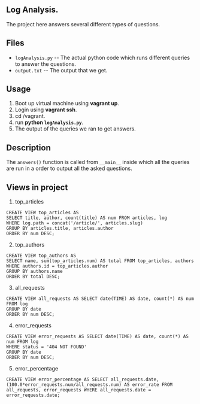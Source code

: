 ## Log Analysis.

The project here answers several different types of questions.

## Files

* `logAnalysis.py` -- The actual python code which runs different queries to answer the questions.
* `output.txt` -- The output that we get.

## Usage

1. Boot up virtual machine using **vagrant up**.
2. Login using **vagrant ssh**.
3. cd /vagrant.
4. run **python `logAnalysis.py`**.
5. The output of the queries we ran to get answers.


## Description
The `answers()` function is called from `__main__` inside which all the queries are run
in a order to output all the asked questions.


## Views in project

1. top_articles
```
CREATE VIEW top_articles AS
SELECT title, author, count(title) AS num FROM articles, log
WHERE log.path = concat('/article/', articles.slug)
GROUP BY articles.title, articles.author
ORDER BY num DESC;
```

2. top_authors
```
CREATE VIEW top_authors AS
SELECT name, sum(top_articles.num) AS total FROM top_articles, authors
WHERE authors.id = top_articles.author
GROUP BY authors.name
ORDER BY total DESC;
```

3. all_requests
```
CREATE VIEW all_requests AS SELECT date(TIME) AS date, count(*) AS num FROM log
GROUP BY date
ORDER BY num DESC;
```

4. error_requests
```
CREATE VIEW error_requests AS SELECT date(TIME) AS date, count(*) AS num FROM log
WHERE status = '404 NOT FOUND'
GROUP BY date
ORDER BY num DESC;
```

5. error_percentage
```
CREATE VIEW error_percentage AS SELECT all_requests.date, (100.0*error_requests.num/all_requests.num) AS error_rate FROM all_requests, error_requests WHERE all_requests.date = error_requests.date;
```
